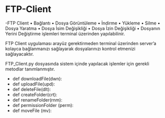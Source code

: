 # FTP-Client

-FTP Client
•	Bağlantı 
•	Dosya Görüntüleme
•	İndirme 
•	Yükleme
• Silme
• Dosya Yaratma
• Dosya İsim Değişikliği
• Dosya İzin Değişikliği
• Dosyanın Yerini Değiştirme
işlemleri terminal üzerinden yapılabilinir.


FTP Client uygulaması arayüz gerektirmeden terminal üzerinden server’a kolayca bağlanmanızı sağlayarak dosyalarınızı kontrol etmenizi sağlayacaktır.

FTP_Client.py dosyasında sistem içinde yapılacak işlemler için gerekli metodlar tanımlanmıştır.

  - def downloadFile(dwn):
  - def uploadFile(upd):
  - def deleteFile(dlt):
  - def createFolder(crt):
  - def renameFolder(rnm):
  - def permissionFolder (perm):
  - def moveFile (mv):
  



  
 
